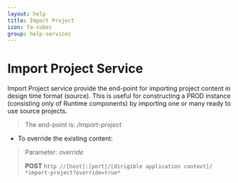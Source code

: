 ```yaml
---
layout: help
title: Import Project
icon: fa-cubes
group: help-services
---
```


Import Project Service
===

Import Project service provide the end-point for importing project content in design time format (source). This is useful for constructing a PROD instance (consisting only of Runtime components) by importing one or many ready to use source projects.

> The end-point is: */import-project*

* To override the existing content:


> Parameter: *override*
> 
> **POST** `http //[host]:[port]/[dirigible application context]/ *import-project?override=true*`

